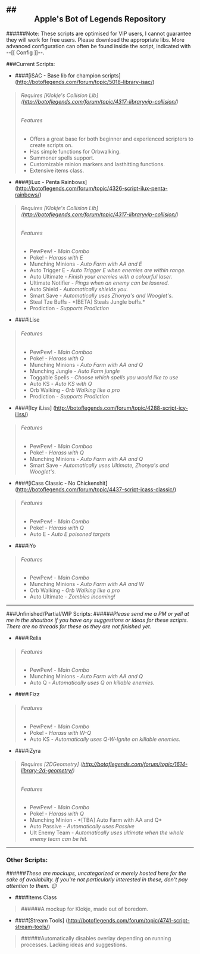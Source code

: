 ##<div align="center">Apple's Bot of Legends Repository</div>
------------------

######Note: These scripts are optimised for VIP users, I cannot guarantee they will work for free users. Please download the appropriate libs. More advanced configuration can often be found inside the script, indicated with --[[ Config ]]--.

###Current Scripts:
- ####[iSAC - Base lib for champion scripts] (http://botoflegends.com/forum/topic/5018-library-isac/)
> ###### Requires [Klokje's Collision Lib] (http://botoflegends.com/forum/topic/4317-libraryvip-collision/)
> ###### Features
> - Offers a great base for both beginner and experienced scripters to create scripts on.
> - Has simple functions for Orbwalking.
> - Summoner spells support.
> - Customizable minion markers and lasthitting functions.
> - Extensive items class.

- ####[iLux - Penta Rainbows] (http://botoflegends.com/forum/topic/4326-script-ilux-penta-rainbows/)
> ###### Requires [Klokje's Collision Lib] (http://botoflegends.com/forum/topic/4317-libraryvip-collision/)
> ###### Features
> - PewPew! - *Main Combo*
> - Poke! - *Harass with E*
> - Munching Minions - *Auto Farm with AA and E*
> - Auto Trigger E - *Auto Trigger E when enemies are within range.*
> - Auto Ultimate - *Finish your enemies with a colourful laser.*
> - Ultimate Notifier - *Pings when an enemy can be lasered.*
> - Auto Shield - *Automatically shields you.*
> - Smart Save - *Automatically uses Zhonya's and Wooglet's.*
> - Steal Tze Buffs - \*[BETA] Steals Jungle buffs.\*
> - Prodiction - *Supports Prodiction*

- ####iLise
> ###### Features
> - PewPew! - *Main Comboo*
> - Poke! - *Harass with Q*
> - Munching Minions - *Auto Farm with AA and Q*
> - Munching Jungle - *Auto Farm jungle*
> - Toggable Spells - *Choose which spells you would like to use*
> - Auto KS - *Auto KS with Q* 
> - Orb Walking - *Orb Walking like a pro*
> - Prodiction - *Supports Prodiction*

- ####[Icy iLiss] (http://botoflegends.com/forum/topic/4288-script-icy-iliss/)
> ###### Features
> - PewPew! - *Main Comboo*
> - Poke! - *Harass with Q*
> - Munching Minions - *Auto Farm with AA and Q*
> - Smart Save - *Automatically uses Ultimate, Zhonya's and Wooglet's.*

- ####[iCass Classic - No Chickenshit] (http://botoflegends.com/forum/topic/4437-script-icass-classic/)
> ###### Features
> - PewPew! - *Main Combo*
> - Poke! - *Harass with Q*
> - Auto E - *Auto E poisoned targets*

- ####iYo
> ###### Features
> - PewPew! - *Main Combo*
> - Munching Minions - *Auto Farm with AA and W*
> - Orb Walking - *Orb Walking like a pro*
> - Auto Ultimate - *Zombies incoming!*

------------------
###Unfinished/Partial/WIP Scripts:
######*Please send me a PM or yell at me in the shoutbox if you have any suggestions or ideas for these scripts. There are no threads for these as they are not finished yet.*

- ####iRelia
> ###### Features
> - PewPew! - *Main Combo*
> - Munching Minions - *Auto Farm with AA and Q*
> - Auto Q - *Automatically uses Q on killable enemies.*

- ####iFizz
> ###### Features
> - PewPew! - *Main Combo*
> - Poke! - *Harass with W-Q*
> - Auto KS - *Automatically uses Q-W-Ignite on killable enemies.*

- ####iZyra
> ###### Requires [2DGeometry] (http://botoflegends.com/forum/topic/1614-library-2d-geometry/)
> ###### Features
> - PewPew! - *Main Combo*
> - Poke! - *Harass with Q*
> - Munching Minion - \*[TBA] Auto Farm with AA and Q\*
> - Auto Passive - *Automatically uses Passive*
> - Ult Enemy Team - *Automatically uses ultimate when the whole enemy team can be hit.*

------------------
### Other Scripts:
######*These are mockups, uncategorized or merely hosted here for the sake of availability. If you're not particularly interested in these, don't pay attention to them. :wink:*

- ####Items Class
> ######A mockup for Klokje, made out of boredom.

- ####[Stream Tools] (http://botoflegends.com/forum/topic/4741-script-stream-tools/)
> ######Automatically disables overlay depending on running processes. Lacking ideas and suggestions.
